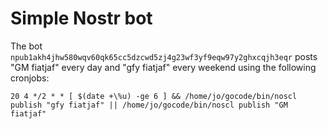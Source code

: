 # Simple Nostr bot

The bot `npub1akh4jhw580wqv60qk65cc5dzcwd5zj4g23wf3yf9eqw97y2ghxcqjh3eqr` posts "GM fiatjaf" every day and "gfy fiatjaf" every weekend using the following cronjobs:

```
20 4 */2 * * [ $(date +\%u) -ge 6 ] && /home/jo/gocode/bin/noscl publish "gfy fiatjaf" || /home/jo/gocode/bin/noscl publish "GM fiatjaf"
```
